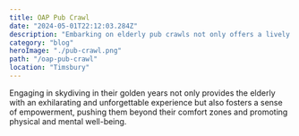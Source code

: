 ```yaml
---
title: OAP Pub Crawl
date: "2024-05-01T22:12:03.284Z"
description: "Embarking on elderly pub crawls not only offers a lively and social atmosphere for seniors but also promotes community bonding, fosters new friendships, and adds a touch of adventure to their lives, contributing positively to their mental and emotional well-being."
category: "blog"
heroImage: "./pub-crawl.png"
path: "/oap-pub-crawl"
location: "Timsbury"
---
```


Engaging in skydiving in their golden years not only provides the elderly with an exhilarating and unforgettable experience but also fosters a sense of empowerment, pushing them beyond their comfort zones and promoting physical and mental well-being.
